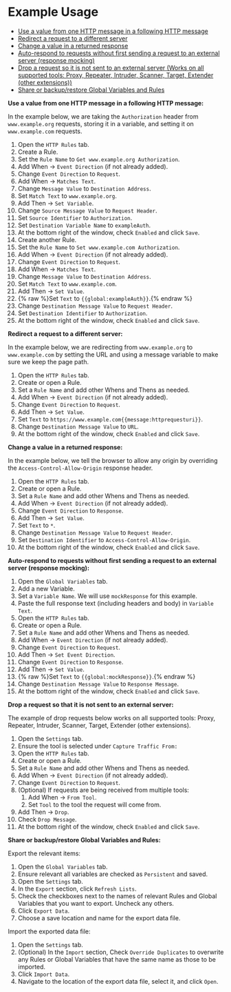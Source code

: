 # Example Usage

- [Use a value from one HTTP message in a following HTTP message](#tip1)
- [Redirect a request to a different server](#tip2)
- [Change a value in a returned response](#tip3)
- [Auto-respond to requests without first sending a request to an external server (response mocking)](#tip4)
- [Drop a request so it is not sent to an external server (Works on all supported tools: Proxy, Repeater, Intruder, Scanner, Target, Extender (other extensions))](#tip5)
- [Share or backup/restore Global Variables and Rules](#tip6)

<a href="#" id="tip1"></a>
**Use a value from one HTTP message in a following HTTP message:**

In the example below, we are taking the `Authorization` header from `www.example.org` requests, storing it in a variable, and setting it on `www.example.com` requests.

1. Open the `HTTP Rules` tab.
2. Create a Rule.
3. Set the `Rule Name` to `Get www.example.org Authorization`.
4. Add When -> `Event Direction` (if not already added).
5. Change `Event Direction` to `Request`.
6. Add When -> `Matches Text`.
7. Change `Message Value` to `Destination Address`.
8. Set `Match Text` to `www.example.org`.
9. Add Then -> `Set Variable`.
10. Change `Source Message Value` to `Request Header`.
11. Set `Source Identifier` to `Authorization`.
12. Set `Destination Variable Name` to `exampleAuth`.
13. At the bottom right of the window, check `Enabled` and click `Save`.
14. Create another Rule.
15. Set the `Rule Name` to `Set www.example.com Authorization`.
16. Add When -> `Event Direction` (if not already added).
17. Change `Event Direction` to `Request`.
18. Add When -> `Matches Text`.
19. Change `Message Value` to `Destination Address`.
20. Set `Match Text` to `www.example.com`.
21. Add Then -> `Set Value`.
22. {% raw %}Set `Text` to `{{global:exampleAuth}}`.{% endraw %}
23. Change `Destination Message Value` to `Request Header`.
24. Set `Destination Identifier` to `Authorization`.
25. At the bottom right of the window, check `Enabled` and click `Save`.

<a href="#" id="tip2"></a>
**Redirect a request to a different server:**

In the example below, we are redirecting from `www.example.org` to `www.example.com` by setting the URL and using a message variable to make sure we keep the page path.

1. Open the `HTTP Rules` tab.
2. Create or open a Rule.
3. Set a `Rule Name` and add other Whens and Thens as needed.
4. Add When -> `Event Direction` (if not already added).
5. Change `Event Direction` to `Request`.
6. Add Then -> `Set Value`.
7. Set `Text` to `https://www.example.com{{message:httprequesturi}}`.
8. Change `Destination Message Value` to `URL`.
9. At the bottom right of the window, check `Enabled` and click `Save`.


<a href="#" id="tip3"></a>
**Change a value in a returned response:**

In the example below, we tell the browser to allow any origin by overriding the `Access-Control-Allow-Origin` response header.

1. Open the `HTTP Rules` tab.
2. Create or open a Rule.
3. Set a `Rule Name` and add other Whens and Thens as needed.
4. Add When -> `Event Direction` (if not already added).
5. Change `Event Direction` to `Response`.
6. Add Then -> `Set Value`.
7. Set `Text` to `*`.
8. Change `Destination Message Value` to `Request Header`.
9. Set `Destination Identifier` to `Access-Control-Allow-Origin`.
10. At the bottom right of the window, check `Enabled` and click `Save`.


<a href="#" id="tip4"></a>
**Auto-respond to requests without first sending a request to an external server (response mocking):**

1. Open the `Global Variables` tab.
2. Add a new Variable.
3. Set a `Variable Name`. We will use `mockResponse` for this example.
4. Paste the full response text (including headers and body) in `Variable Text`.
4. Open the `HTTP Rules` tab.
5. Create or open a Rule.
6. Set a `Rule Name` and add other Whens and Thens as needed.
7. Add When -> `Event Direction` (if not already added).
8. Change `Event Direction` to `Request`.
9. Add Then -> `Set Event Direction`.
10. Change `Event Direction` to `Response`.
11. Add Then -> `Set Value`.
12. {% raw %}Set `Text` to `{{global:mockResponse}}`.{% endraw %}
13. Change `Destination Message Value` to `Response Message`.
14. At the bottom right of the window, check `Enabled` and click `Save`.

<a href="#" id="tip5"></a>
**Drop a request so that it is not sent to an external server:**

The example of drop requests below works on all supported tools: Proxy, Repeater, Intruder, Scanner, Target, Extender (other extensions).

1. Open the `Settings` tab.
2. Ensure the tool is selected under `Capture Traffic From:`
3. Open the `HTTP Rules` tab.
4. Create or open a Rule.
5. Set a `Rule Name` and add other Whens and Thens as needed.
6. Add When -> `Event Direction` (if not already added).
7. Change `Event Direction` to `Request`.
8. (Optional) If requests are being received from multiple tools:
    1. Add When -> `From Tool`.
    2. Set `Tool` to the tool the request will come from.
8. Add Then -> `Drop`.
9. Check `Drop Message`.
10. At the bottom right of the window, check `Enabled` and click `Save`.

<a href="#" id="tip6"></a>
**Share or backup/restore Global Variables and Rules:**

Export the relevant items:
1. Open the `Global Variables` tab.
2. Ensure relevant all variables are checked as `Persistent` and saved.
3. Open the `Settings` tab.
4. In the `Export` section, click `Refresh Lists`.
5. Check the checkboxes next to the names of relevant Rules and Global Variables that you want to export. Uncheck any others.
6. Click `Export Data`.
7. Choose a save location and name for the export data file.

Import the exported data file:
1. Open the `Settings` tab.
2. (Optional) In the `Import` section, Check `Override Duplicates` to overwrite any Rules or Global Variables that have the same name as those to be imported.
3. Click `Import Data`.
4. Navigate to the location of the export data file, select it, and click `Open`.

